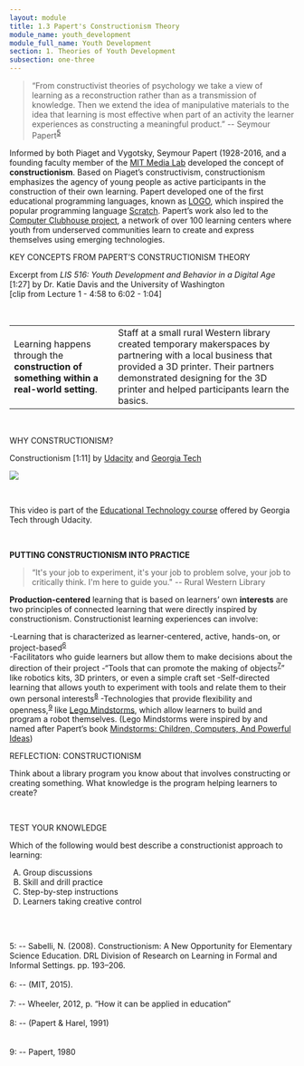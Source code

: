 ```yaml
---
layout: module
title: 1.3 Papert's Constructionism Theory
module_name: youth_development
module_full_name: Youth Development
section: 1. Theories of Youth Development
subsection: one-three
---
```


>“From constructivist theories of psychology we take a view of learning as a reconstruction rather than as a transmission of knowledge. Then we extend the idea of manipulative materials to the idea that learning is most effective when part of an activity the learner experiences as constructing a meaningful product.” -- Seymour Papert<sup>[5](#fn5)</sup> 

Informed by both Piaget and Vygotsky, Seymour Papert (1928-2016, and a founding faculty member of the [MIT Media Lab](http://el.media.mit.edu/logo-foundation/what_is_logo/logo_programming.html) developed the concept of **constructionism**. Based on Piaget’s constructivism, constructionism emphasizes the agency of young people as active participants in the construction of their own learning. Papert developed one of the first educational programming languages, known as [LOGO](http://el.media.mit.edu/logo-foundation/what_is_logo/logo_programming.html), which inspired the popular programming language [Scratch](https://scratch.mit.edu/). Papert’s work also led to the [Computer Clubhouse project](http://www.computerclubhouse.org/), a network of over 100 learning centers where youth from underserved communities learn to create and express themselves using emerging technologies. 

<div class="explanatory">  
  <p><span class="box-title">KEY CONCEPTS FROM PAPERT’S CONSTRUCTIONISM THEORY</span></p> 
  <p>Excerpt from <i>LIS 516: Youth Development and Behavior in a Digital Age</i> [1:27] by Dr. Katie Davis and the University of Washington 
  <br>
[clip from Lecture 1 - 4:58 to 6:02 - 1:04]
</p> 
</div>
<br>

<table> 
  <tr><td>Learning happens through the <b>construction of something within a real-world setting</b>.</td><td>Staff at a small rural Western library created temporary makerspaces by partnering with a local business that provided a 3D printer. Their partners demonstrated designing for the 3D printer and helped participants learn the basics. </td></tr> 
</table>
<br>

<div class="explanatory">  
  <p><span class="box-title">WHY CONSTRUCTIONISM? </span></p> 
  <p>Constructionism [1:11] by <a href="https://www.youtube.com/channel/UCBVCi5JbYmfG3q5MEuoWdOw" target="_blank">Udacity</a> and <a href="https://www.udacity.com/course/educational-technology--ud915" target="_blank">Georgia Tech</a></p>
  <p><span><a href="https://youtu.be/-qsiqetMlCg” target="_blank"><img src="https://img.youtube.com/vi/-qsiqetMlCg/0.jpg"/></a></span>
</p>
<br>
<p>This video is part of the <a href="https://www.udacity.com/course/educational-technology--ud915">Educational Technology course</a> offered by Georgia Tech through Udacity.</p>
</div>
<br>
    
**PUTTING CONSTRUCTIONISM INTO PRACTICE**

>“It's your job to experiment, it's your job to problem solve, your job to critically think. I'm here to guide you." -- Rural Western Library  

**Production-centered** learning that is based on learners’ own **interests** are two principles of connected learning that were directly inspired by constructionism. Constructionist learning experiences can involve:  

-Learning that is characterized as learner-centered, active, hands-on, or project-based<sup>[6](#fn6)</sup>  
-Facilitators who guide learners but allow them to make decisions about the direction of their project 
-“Tools that can promote the making of objects<sup>[7](#fn7)</sup>” like robotics kits, 3D printers, or even a simple craft set 
-Self-directed learning that allows youth to experiment with tools and relate them to their own personal interests<sup>[8](#fn8)</sup> 
-Technologies that provide flexibility and openness,<sup>[9](#fn9)</sup> like [Lego Mindstorms](https://education.lego.com/en-us/middle-school/shop/products?gclid=Cj0KEQjwmcTJBRCYirao6oWPyMsBEiQA9hQPboKcMkN_KrvRpaYdsnS1_trkGgx4U2pmcwCIWt3b4t4aAmuL8P8HAQ), which allow learners to build and program a robot themselves. (Lego Mindstorms were inspired by and named after Papert’s book [Mindstorms: Children, Computers, And Powerful Ideas](https://mindstorms.media.mit.edu/)) 

<div class="reflection"> 

  <p><span class="box-title">REFLECTION: CONSTRUCTIONISM</span></p> 

  <p>Think about a library program you know about that involves constructing or creating something. What knowledge is the program helping learners to create? </p>
</div>
<br>

<div class="reflection"> 

  <p><span class="box-title">TEST YOUR KNOWLEDGE</span></p> 

  <p>Which of the following would best describe a constructionist approach to learning:</p> 
  <ol type="A">
  <li>Group discussions</li>
  <li>Skill and drill practice</li>
  <li>Step-by-step instructions</li>
  <li>Learners taking creative control</li>
  </ol>
</div>
<br>
<br>

<a name="fn5">5</a>:  --  Sabelli, N. (2008). Constructionism: A New Opportunity for Elementary Science Education. DRL Division of Research on Learning in Formal and Informal Settings. pp. 193–206. 
<br>  
<a name="fn6">6</a>:  --  (MIT, 2015).
<br>  
<a name="fn10">7</a>:  -- Wheeler, 2012, p. “How it can be applied in education”
<br>  
<a name="fn8">8</a>:  -- (Papert & Harel, 1991)  
<br>  
<a name="fn9">9</a>:  -- Papert, 1980
